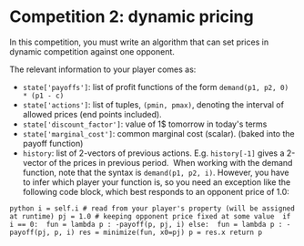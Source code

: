 # Competition 2: dynamic pricing 

In this competition, you must write an algorithm that can set prices in dynamic competition against one opponent. 

The relevant information to your player comes as: 

* `state['payoffs']`: list of profit functions of the form `demand(p1, p2, 0) * (p1 - c)`
* `state['actions']`: list of tuples, `(pmin, pmax)`, denoting the interval of allowed prices (end points included). 
* `state['discount_factor']`: value of 1$ tomorrow in today's terms 
* `state['marginal_cost']`: common marginal cost (scalar). (baked into the payoff function)
* `history`: list of 2-vectors of previous actions. E.g. `history[-1]` gives a 2-vector of the prices in previous period. 
​
When working with the demand function, note that the syntax is `demand(p1, p2, i)`. However, you have to infer which player your function is, so you need an exception like the following code block, which best responds to an opponent price of 1.0: 

``python
i = self.i # read from your player's property (will be assigned at runtime)
pj = 1.0 # keeping opponent price fixed at some value 
if i == 0: 
    fun = lambda p : -payoff(p, pj, i)
else: 
    fun = lambda p : -payoff(pj, p, i)
res = minimize(fun, x0=pj)
p = res.x
return p
``